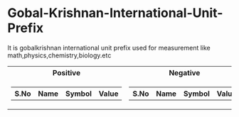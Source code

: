 # Gobal-Krishnan-International-Unit-Prefix
It is gobalkrishnan international unit prefix used for measurement like math,physics,chemistry,biology.etc
<table>
<tr>
<th>Positive</th>
<th>Negative</th>
</tr>

<tr>
<td>
<table>
<tr>
  <th>S.No</th>
  <th>Name</th>
  <th>Symbol</th>
  <th>Value</th>
</tr>

</table>
</td>
<td>
<table>
<tr>
  <th>S.No</th>
  <th>Name</th>
  <th>Symbol</th>
  <th>Value</th>
</tr>

</table>
</td>
</tr>
</table>
